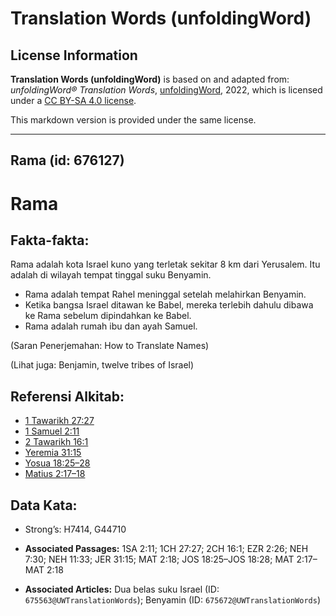 # Translation Words (unfoldingWord)

## License Information

**Translation Words (unfoldingWord)** is based on and adapted from: _unfoldingWord® Translation Words_, [unfoldingWord](https://unfoldingword.org/utw), 2022, which is licensed under a [CC BY-SA 4.0 license](https://creativecommons.org/licenses/by-sa/4.0/legalcode.en).

This markdown version is provided under the same license.



--------------------------------

## Rama (id: 676127)

Rama
====

Fakta\-fakta:
-------------

Rama adalah kota Israel kuno yang terletak sekitar 8 km dari Yerusalem. Itu adalah di wilayah tempat tinggal suku Benyamin.

* Rama adalah tempat Rahel meninggal setelah melahirkan Benyamin.
* Ketika bangsa Israel ditawan ke Babel, mereka terlebih dahulu dibawa ke Rama sebelum dipindahkan ke Babel.
* Rama adalah rumah ibu dan ayah Samuel.

(Saran Penerjemahan: How to Translate Names)

(Lihat juga: Benjamin, twelve tribes of Israel)

Referensi Alkitab:
------------------

* [1 Tawarikh 27:27](https://ref.ly/1Chr0:0)
* [1 Samuel 2:11](https://ref.ly/1Sam0:0)
* [2 Tawarikh 16:1](https://ref.ly/2Chr0:0)
* [Yeremia 31:15](https://ref.ly/Jer31:15)
* [Yosua 18:25–28](https://ref.ly/Josh18:25-Josh18:28)
* [Matius 2:17–18](https://ref.ly/Matt2:17-Matt2:18)

Data Kata:
----------

* Strong’s: H7414, G44710

* **Associated Passages:** 1SA 2:11; 1CH 27:27; 2CH 16:1; EZR 2:26; NEH 7:30; NEH 11:33; JER 31:15; MAT 2:18; JOS 18:25–JOS 18:28; MAT 2:17–MAT 2:18
* **Associated Articles:** Dua belas suku Israel (ID: `675563@UWTranslationWords`); Benyamin (ID: `675672@UWTranslationWords`)

